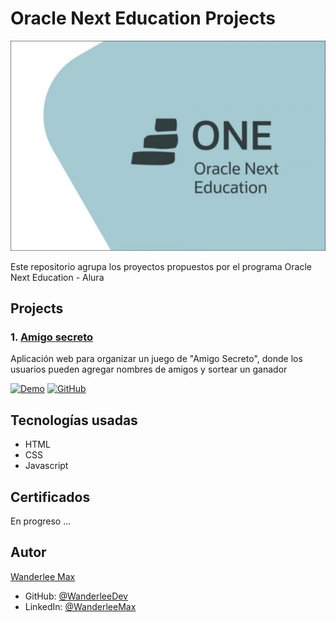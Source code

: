 # Oracle Next Education Projects

![course coursera](./oracle-next-cover.jpg)

Este repositorio agrupa los proyectos propuestos por el programa Oracle Next Education - Alura

## Projects

### 1. [Amigo secreto](https://github.com/WanderleeDev/Coursera-projects/tree/main/HTML-and-CSS-in-depth--Project-of-Coursera-main)

Aplicación web para organizar un juego de "Amigo Secreto", donde los usuarios pueden agregar nombres de amigos y sortear un ganador

[![Demo](https://img.shields.io/badge/Demo-eb9d15?style=for-the-badge&logo=rocket&logoColor=white&labelColor=#eb9d15)](https://amigo-secreto-ten-wheat.vercel.app/)
[![GitHub](https://img.shields.io/badge/GitHub-100000?style=for-the-badge&logo=github&logoColor=white)](https://github.com/WanderleeDev/Alura-projects-G8/tree/main/challenge-amigo-secreto_esp-main)

## Tecnologías usadas

- HTML
- CSS
- Javascript

## Certificados

En progreso ...

## Autor

[Wanderlee Max](https://www.linkedin.com/in/wanderlee-max/)

- GitHub: [@WanderleeDev](https://github.com/WanderleeDev)
- LinkedIn: [@WanderleeMax](https://www.linkedin.com/in/wanderlee-max/)
